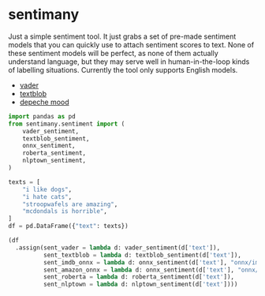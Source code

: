 # sentimany

Just a simple sentiment tool. It just grabs a set of pre-made sentiment models that you can quickly use to attach sentiment scores to text. None of these sentiment models will be perfect, as none of them actually understand language, but they may serve well in human-in-the-loop kinds of labelling situations. Currently the tool only supports English models.

- [vader](https://github.com/cjhutto/vaderSentiment)
- [textblob](https://textblob.readthedocs.io/en/dev/quickstart.html)
- [depeche mood](https://textacy.readthedocs.io/en/0.11.0/api_reference/datasets_resources.html#textacy.resources.depeche_mood.DepecheMood)

```python
import pandas as pd
from sentimany.sentiment import (
    vader_sentiment,
    textblob_sentiment,
    onnx_sentiment,
    roberta_sentiment,
    nlptown_sentiment,
)

texts = [
    "i like dogs",
    "i hate cats",
    "stroopwafels are amazing",
    "mcdondals is horrible",
]
df = pd.DataFrame({"text": texts})

(df
  .assign(sent_vader = lambda d: vader_sentiment(d['text']), 
          sent_textblob = lambda d: textblob_sentiment(d['text']),
          sent_imdb_onnx = lambda d: onnx_sentiment(d['text'], "onnx/imdb-reviews.onnx"),
          sent_amazon_onnx = lambda d: onnx_sentiment(d['text'], "onnx/amazon-reviews.onnx"),
          sent_roberta = lambda d: roberta_sentiment(d['text']), 
          sent_nlptown = lambda d: nlptown_sentiment(d['text'])))
```

